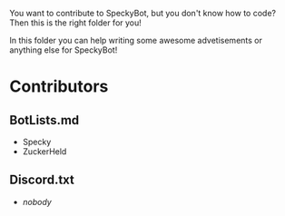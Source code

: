 You want to contribute to SpeckyBot, but you don't know how to code?
Then this is the right folder for you!

In this folder you can help writing some awesome advetisements or anything else for SpeckyBot!

# Contributors

## BotLists.md

- Specky
- ZuckerHeld

## Discord.txt

- *nobody*